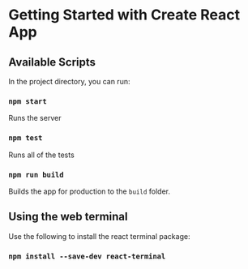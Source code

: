 # Getting Started with Create React App

## Available Scripts

In the project directory, you can run:

### `npm start`

Runs the server

### `npm test`

Runs all of the tests

### `npm run build`

Builds the app for production to the `build` folder.


## Using the web terminal

Use the following to install the react terminal
package:
### `npm install --save-dev react-terminal`


